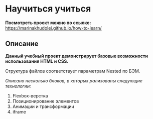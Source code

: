 # Научиться учиться

**Посмотреть проект можно по ссылке:**
https://marinakhudolei.github.io/how-to-learn/

## Описание
**Данный учебный проект демонстрирует базовые возможности использования HTML и CSS.**

Структура файлов соответствует параметрам Nested по БЭМ.

*Описано несколько блоков, в которых рализованы следующие технологии:*
1. Flexbox-верстка
2. Позиционирование элементов
3. Анимации и трансформации
4. iframe


